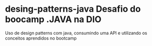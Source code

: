 # desing-patterns-java Desafio do boocamp .JAVA na DIO
Uso de design patterns com java, consumindo uma API e utilizando os conceitos aprendidos no bootcamp
